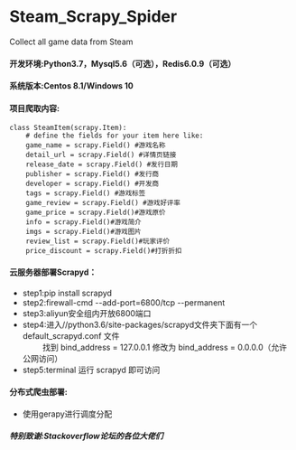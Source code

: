# Steam_Scrapy_Spider

Collect all game data from Steam  

#### 开发环境:Python3.7，Mysql5.6（可选），Redis6.0.9（可选）

#### 系统版本:Centos 8.1/Windows 10  

#### 项目爬取内容:
```
class SteamItem(scrapy.Item):
    # define the fields for your item here like:
    game_name = scrapy.Field() #游戏名称
    detail_url = scrapy.Field() #详情页链接
    release_date = scrapy.Field() #发行日期
    publisher = scrapy.Field() #发行商
    developer = scrapy.Field() #开发商
    tags = scrapy.Field() #游戏标签
    game_review = scrapy.Field() #游戏好评率
    game_price = scrapy.Field()#游戏原价
    info = scrapy.Field()#游戏简介
    imgs = scrapy.Field()#游戏图片
    review_list = scrapy.Field()#玩家评价
    price_discount = scrapy.Field()#打折折扣
```

#### 云服务器部署Scrapyd：  
+ step1:pip install scrapyd  
+ step2:firewall-cmd --add-port=6800/tcp --permanent  
+ step3:aliyun安全组内开放6800端口  
+ step4:进入//python3.6/site-packages/scrapyd文件夹下面有一个default_scrapyd.conf 文件  
&emsp;&emsp;&ensp;找到 bind_address = 127.0.0.1 修改为 bind_address = 0.0.0.0（允许公网访问）   
+ step5:terminal 运行 scrapyd 即可访问  

#### 分布式爬虫部署:  
+ 使用gerapy进行调度分配  
  
##### 特别致谢:Stackoverflow论坛的各位大佬们  

 
